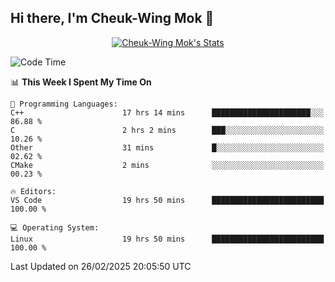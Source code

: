 ## Hi there, I'm Cheuk-Wing Mok 👋

<!--
**mozro0327/mozro0327** is a ✨ _special_ ✨ repository because its `README.md` (this file) appears on your GitHub profile.

Here are some ideas to get you started:

- 🔭 I’m currently working on ...
- 🌱 I’m currently learning ...
- 👯 I’m looking to collaborate on ...
- 🤔 I’m looking for help with ...
- 💬 Ask me about ...
- 📫 How to reach me: ...
- 😄 Pronouns: ...
- ⚡ Fun fact: ...
-->

<p align="center">
  <a href="https://github.com/mozro0327" class="rich-diff-level-one">
    <img src="https://github-readme-stats.vercel.app/api?username=mozro0327&title_color=333&text_color=777" alt="Cheuk-Wing Mok's Stats" >
    <!-- &hide=issues
    <img src="https://github-readme-stats.vercel.app/api?username=mozro0327&hide=issues&title_color=333&text_color=777" alt="Cheuk-Wing Mok's Stats" >
    -->
  </a>
</p>

<!--START_SECTION:waka-->
![Code Time](http://img.shields.io/badge/Code%20Time-3%2C254%20hrs%201%20min-blue)

📊 **This Week I Spent My Time On** 

```text
💬 Programming Languages: 
C++                      17 hrs 14 mins      ██████████████████████░░░   86.88 % 
C                        2 hrs 2 mins        ███░░░░░░░░░░░░░░░░░░░░░░   10.26 % 
Other                    31 mins             █░░░░░░░░░░░░░░░░░░░░░░░░   02.62 % 
CMake                    2 mins              ░░░░░░░░░░░░░░░░░░░░░░░░░   00.23 % 

🔥 Editors: 
VS Code                  19 hrs 50 mins      █████████████████████████   100.00 % 

💻 Operating System: 
Linux                    19 hrs 50 mins      █████████████████████████   100.00 % 
```


 Last Updated on 26/02/2025 20:05:50 UTC
<!--END_SECTION:waka-->
